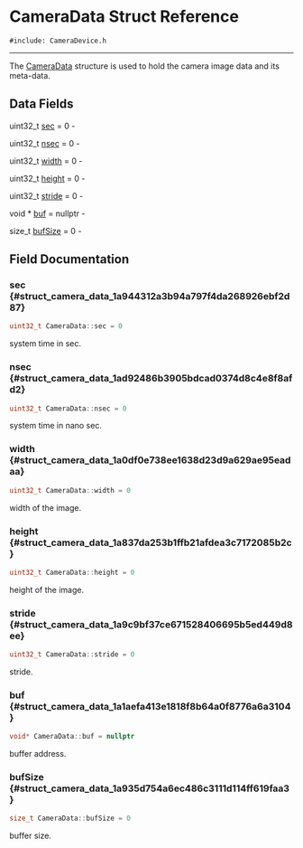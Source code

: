# CameraData Struct Reference
`#include: CameraDevice.h`

----


The [CameraData](struct_camera_data.md) structure is used to hold the camera image data and its meta-data. 


## Data Fields


uint32_t [sec](#struct_camera_data_1a944312a3b94a797f4da268926ebf2d87) = 0 -

uint32_t [nsec](#struct_camera_data_1ad92486b3905bdcad0374d8c4e8f8afd2) = 0 -

uint32_t [width](#struct_camera_data_1a0df0e738ee1638d23d9a629ae95eadaa) = 0 -

uint32_t [height](#struct_camera_data_1a837da253b1ffb21afdea3c7172085b2c) = 0 -

uint32_t [stride](#struct_camera_data_1a9c9bf37ce671528406695b5ed449d8ee) = 0 -

void * [buf](#struct_camera_data_1a1aefa413e1818f8b64a0f8776a6a3104) = nullptr -

size_t [bufSize](#struct_camera_data_1a935d754a6ec486c3111d114ff619faa3) = 0 -


## Field Documentation


### sec {#struct_camera_data_1a944312a3b94a797f4da268926ebf2d87}

```cpp
uint32_t CameraData::sec = 0
```


system time in sec.

### nsec {#struct_camera_data_1ad92486b3905bdcad0374d8c4e8f8afd2}

```cpp
uint32_t CameraData::nsec = 0
```


system time in nano sec.

### width {#struct_camera_data_1a0df0e738ee1638d23d9a629ae95eadaa}

```cpp
uint32_t CameraData::width = 0
```


width of the image.

### height {#struct_camera_data_1a837da253b1ffb21afdea3c7172085b2c}

```cpp
uint32_t CameraData::height = 0
```


height of the image.

### stride {#struct_camera_data_1a9c9bf37ce671528406695b5ed449d8ee}

```cpp
uint32_t CameraData::stride = 0
```


stride.

### buf {#struct_camera_data_1a1aefa413e1818f8b64a0f8776a6a3104}

```cpp
void* CameraData::buf = nullptr
```


buffer address.

### bufSize {#struct_camera_data_1a935d754a6ec486c3111d114ff619faa3}

```cpp
size_t CameraData::bufSize = 0
```


buffer size.